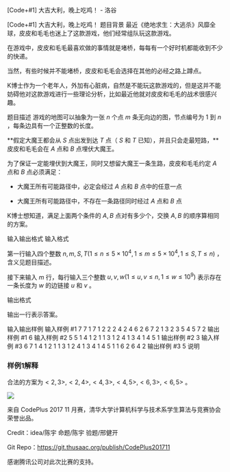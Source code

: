 



[Code+#1] 大吉大利，晚上吃鸡！ - 洛谷














[Code+#1] 大吉大利，晚上吃鸡！
题目背景
最近《绝地求生：大逃杀》风靡全球，皮皮和毛毛也迷上了这款游戏，他们经常组队玩这款游戏。

在游戏中，皮皮和毛毛最喜欢做的事情就是堵桥，每每有一个好时机都能收到不少的快递。

当然，有些时候并不能堵桥，皮皮和毛毛会选择在其他的必经之路上蹲点。

K博士作为一个老年人，外加有心脏病，自然是不能玩这款游戏的，但是这并不能妨碍他对这款游戏进行一些理论分析，比如最近他就对皮皮和毛毛的战术很感兴趣。

题目描述
游戏的地图可以抽象为一张 $n$ 个点 $m$ 条无向边的图，节点编号为 $1$ 到 $n$ ，每条边具有一个正整数的长度。

**假定大魔王都会从 $S$ 点出发到达 $T$ 点（ $S$ 和 $T$ 已知），并且只会走最短路，**皮皮和毛毛会在 $A$ 点和 $B$ 点埋伏大魔王。

为了保证一定能埋伏到大魔王，同时又想留大魔王一条生路，皮皮和毛毛约定 $A$ 点和 $B$ 点必须满足：

- 大魔王所有可能路径中，必定会经过 $A$ 点和 $B$ 点中的任意一点

- 大魔王所有可能路径中，不存在一条路径同时经过 $A$ 点和 $B$ 点

K博士想知道，满足上面两个条件的 $A,B$ 点对有多少个，交换 $A,B$ 的顺序算相同的方案。

输入输出格式
输入格式

第一行输入四个整数 $n,m,S,T(1 \le n \le 5 \times 10^{4}, 1 \le m \le 5 \times 10^{4}, 1 \le S,T \le n)$ ，含义见题目描述。

接下来输入 $m$ 行，每行输入三个整数 $u,v,w(1 \le u,v \le n, 1 \le w \le 10^{9})$ 表示存在一条长度为 $w$ 的边链接 $u$ 和 $v$ 。

输出格式

输出一行表示答案。

输入输出样例
输入样例 #1
7 7 1 7
1 2 2
2 4 2
4 6 2
6 7 2
1 3 2
3 5 4
5 7 2
输出样例 #1
6
输入样例 #2
5 5 1 4
1 2 1
1 3 1
2 4 1
3 4 1
4 5 1
输出样例 #2
3
输入样例 #3
6 7 1 4
1 2 1
1 3 1
2 4 1
3 4 1
4 5 1
1 6 2
6 4 2
输出样例 #3
5
说明
### 样例1解释

合法的方案为$<2,3>,<2,4>,<4,3>,<4,5>,<6,3>,<6,5>$ 。

 ![](https://cdn.luogu.com.cn/upload/pic/12824.png) 

来自 CodePlus 2017 11 月赛，清华大学计算机科学与技术系学生算法与竞赛协会 荣誉出品。

Credit：idea/陈宇 命题/陈宇 验题/邢健开

Git Repo：https://git.thusaac.org/publish/CodePlus201711

感谢腾讯公司对此次比赛的支持。








